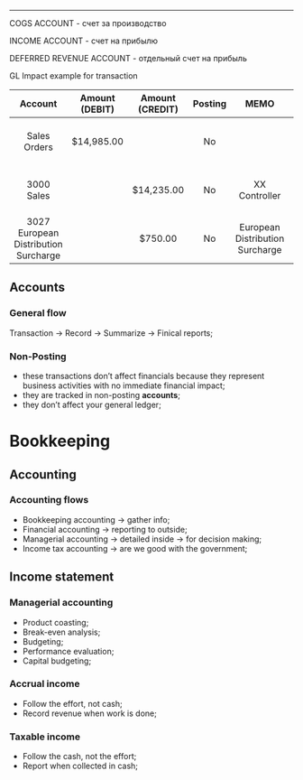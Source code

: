----


COGS ACCOUNT - счет за производство


INCOME ACCOUNT - счет на прибылю

DEFERRED REVENUE ACCOUNT - отдельный счет на прибыль


GL Impact example for transaction

| Account                              | Amount (DEBIT) | Amount (CREDIT) | Posting | MEMO                            | Name         | Subsidiary |
|:------------------------------------:|:--------------:|:---------------:|:-------:|:-------------------------------:|:------------:|:----------:|
| Sales Orders                         | $14,985.00     |                 | No      |                                 | C-110 Mid UK | BS LLC     |
| 3000 Sales                           |                | $14,235.00      | No      | XX Controller                   | C-110 Mid UK | BS LLC     |
| 3027 European Distribution Surcharge |                | $750.00         | No      | European Distribution Surcharge | C-110 Mid UK | BS LLC     |




## Accounts

### General flow

Transaction -> Record -> Summarize -> Finical reports;

### Non-Posting

- these transactions don’t affect financials because they represent business activities with no immediate financial impact;
- they are tracked in non-posting **accounts**;
- they don’t affect your general ledger;

# Bookkeeping




## Accounting

### Accounting flows

- Bookkeeping accounting -> gather info;
- Financial accounting -> reporting to outside;
- Managerial accounting -> detailed inside -> for decision making;
- Income tax accounting -> are we good with the government;

## Income statement

### Managerial accounting 

- Product coasting;
- Break-even analysis;
- Budgeting;
- Performance evaluation;
- Capital budgeting;

### Accrual income

- Follow the effort, not cash;
- Record revenue when work is done;

### Taxable income 

- Follow the cash, not the effort;
- Report when collected in cash;
